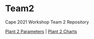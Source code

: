 # Team2
Cape 2021 Workshop Team 2 Repository

[Plant 2 Parameters](https://cape2021.github.io/plantajs2/index.html)  |
[Plant 2 Charts](https://cape2021.github.io/plantajs2/chart.html)
